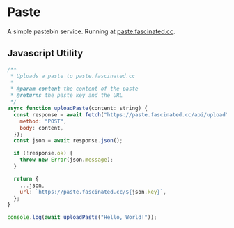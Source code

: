 # Paste

A simple pastebin service. Running at [paste.fascinated.cc](https://paste.fascinated.cc).

## Javascript Utility

```js
/**
 * Uploads a paste to paste.fascinated.cc
 *
 * @param content the content of the paste
 * @returns the paste key and the URL
 */
async function uploadPaste(content: string) {
  const response = await fetch("https://paste.fascinated.cc/api/upload", {
    method: "POST",
    body: content,
  });
  const json = await response.json();

  if (!response.ok) {
    throw new Error(json.message);
  }

  return {
    ...json,
    url: `https://paste.fascinated.cc/${json.key}`,
  };
}

console.log(await uploadPaste("Hello, World!"));
```
